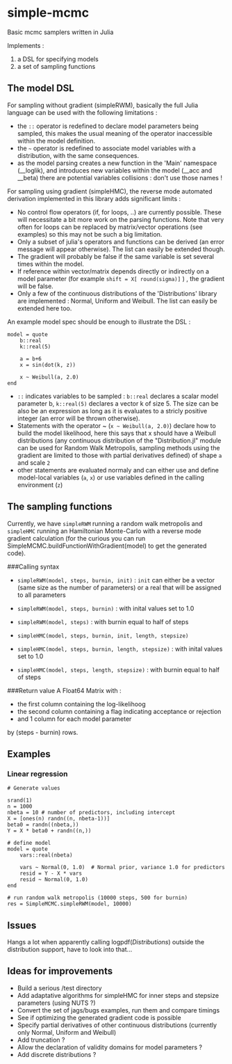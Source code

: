 simple-mcmc
===========

Basic mcmc samplers written in Julia

Implements :
1. a DSL for specifying models
2. a set of sampling functions

## The model DSL
For sampling without gradient (simpleRWM), basically the full Julia language can be used with the following limitations :
- the `::` operator is redefined to declare model parameters being sampled, this makes the usual meaning of the operator inaccessible within the model definition.
- the `~` operator is redefined to associate model variables with a distribution, with the same consequences.
- as the model parsing creates a new function in the 'Main' namespace (__loglik), and introduces new variables within the model (__acc and __beta) there are potential variables collisions : don't use those names !

For sampling using gradient (simpleHMC), the reverse mode automated derivation implemented in this library adds significant limits : 
- No control flow operators (if, for loops, ..) are currently possible. These will necessitate a bit more work on the parsing functions. Note that very often for loops can be replaced by matrix/vector operations (see examples) so this may not be such a big limitation.
- Only a subset of julia's operators and functions can be derived (an error message will appear otherwise). The list can easily be extended though.
- The gradient will probably be false if the same variable is set several times within the model.
- If reference within vector/matrix depends directly or indirectly on a model parameter (for example  `shift = X[ round(sigma)]` ) , the gradient will be false.
- Only a few of the continuous distributions of the 'Distributions' library are implemented : Normal, Uniform and Weibull. The list can easily be extended here too.


An example model spec should be enough to illustrate the DSL : 

```
model = quote
	b::real
	k::real(5)
	
	a = b+6
	x = sin(dot(k, z))

	x ~ Weibull(a, 2.0)
end
```

- `::` indicates variables to be sampled : `b::real` declares a scalar model parameter b, `k::real(5)` declares a vector k of size 5. The size can be also be an expression as long as it is evaluates to a stricly positive integer (an error will be thrown otherwise).
- Statements with the operator ~ (`x ~ Weibull(a, 2.0)`) declare how to build the model likelihood, here this says that x should have a Weibull distributions (any continuous distribution of the "Distribution.jl" module can be used for Random Walk Metropolis, sampling methods using the gradient are limited to those with partial derivatives defined) of shape `a` and scale `2`
- other statements are evaluated normaly and can either use and define model-local variables (`a`, `x`) or use variables defined in the calling environment (`z`)

## The sampling functions
Currently, we have `simpleRWM` running a random walk metropolis and `simpleHMC` running an Hamiltonian Monte-Carlo with a reverse mode gradient calculation (for the curious you can run SimpleMCMC.buildFunctionWithGradient(model) to get the generated code).

###Calling syntax
- `simpleRWM(model, steps, burnin, init)` : `init` can either be a vector (same size as the number of parameters) or a real that will be assigned to all parameters
- `simpleRWM(model, steps, burnin)` : with inital values set to 1.0
- `simpleRWM(model, steps)` : with burnin equal to half of steps

- `simpleHMC(model, steps, burnin, init, length, stepsize)`
- `simpleHMC(model, steps, burnin, length, stepsize)` : with inital values set to 1.0
- `simpleHMC(model, steps, length, stepsize)` : with burnin equal to half of steps

###Return value
A Float64 Matrix with : 
- the first column containing the log-likelihoog
- the second column containing a flag indicating acceptance or rejection
- and 1 column for each model parameter

by (steps - burnin) rows.


## Examples

### Linear regression

```
# Generate values

srand(1)
n = 1000
nbeta = 10 # number of predictors, including intercept
X = [ones(n) randn((n, nbeta-1))]
beta0 = randn((nbeta,))
Y = X * beta0 + randn((n,))

# define model
model = quote
	vars::real(nbeta)

	vars ~ Normal(0, 1.0)  # Normal prior, variance 1.0 for predictors
	resid = Y - X * vars
	resid ~ Normal(0, 1.0)  
end

# run random walk metropolis (10000 steps, 500 for burnin)
res = SimpleMCMC.simpleRWM(model, 10000)
```

## Issues
Hangs a lot when apparently calling logpdf(_Distributions_) outside the distribution support, have to look into that...


## Ideas for improvements
- Build a serious /test directory
- Add adaptative algorithms for simpleHMC for inner steps and stepsize parameters (using NUTS ?)
- Convert the set of jags/bugs examples, run them and compare timings
- See if optimizing the generated gradient code is possible
- Specify partial derivatives of other continuous distributions (currently only Normal, Uniform and Weibull)
- Add truncation ?
- Allow the declaration of validity domains for model parameters ?
- Add discrete distributions ?

